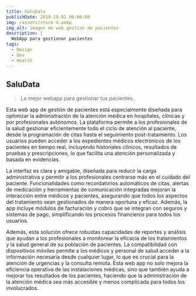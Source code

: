 ```yaml
---
title: SaluData
publishDate: 2019-10-02 00:00:00
img: /assets/stock-4.webp
img_alt: imagen de web gestion de pacientes
description: |
  WebApp para gestionar pacientes
tags:
  - Design
  - Dev
  - Health
---
```


## SaluData

> La mejor webapp para gestionar tus pacientes.

Esta web app de gestión de pacientes está especialmente diseñada para optimizar la administración de la atención médica en hospitales, clínicas y por profesionales autónomos. La plataforma permite a los profesionales de la salud gestionar eficientemente todo el ciclo de atención al paciente, desde la programación de citas hasta el seguimiento post-tratamiento. Los usuarios pueden acceder a los expedientes médicos electrónicos de los pacientes en tiempo real, incluyendo historiales clínicos, resultados de pruebas y prescripciones, lo que facilita una atención personalizada y basada en evidencias.

La interfaz es clara y amigable, diseñada para reducir la carga administrativa y permitir a los profesionales centrarse más en el cuidado del paciente. Funcionalidades como recordatorios automáticos de citas, alertas de medicación y herramientas de comunicación integradas mejoran la interacción entre médicos y pacientes, asegurando que todos los aspectos del tratamiento sean gestionados de manera oportuna y eficaz. Además, la app incluye módulos de facturación y cobro que se integran con seguros y sistemas de pago, simplificando los procesos financieros para todos los usuarios.

Además, esta solución ofrece robustas capacidades de reportes y análisis que ayudan a los profesionales a monitorear la eficacia de los tratamientos y la salud general de su población de pacientes. La compatibilidad con dispositivos móviles permite a los médicos y personal de salud acceder a la información necesaria desde cualquier lugar, lo que es crucial para la atención de urgencias y la consulta remota. Esta web app no solo mejora la eficiencia operativa de las instalaciones médicas, sino que también ayuda a mejorar los resultados de los pacientes, haciendo que la administración de la atención médica sea más accesible y menos complicada para todos los involucrados.
